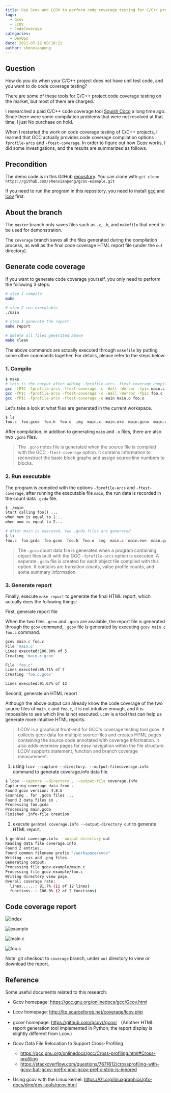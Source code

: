 ```yaml
---
title: Use Gcov and LCOV to perform code coverage testing for C/C++ projects
tags:
  - Gcov
  - LCOV
  - CodeCoverage
categories:
  - DevOps
date: 2021-07-12 00:10:21
author: shenxianpeng
---
```


## Question

How do you do when your C/C++ project does not have unit test code, and you want to do code coverage testing?

There are some of these tools for C/C++ project code coverage testing on the market, but most of them are charged.

I researched a paid C/C++ code coverage tool [Squish Coco](https://shenxianpeng.github.io/2019/05/squishcoco/) a long time ago. Since there were some compilation problems that were not resolved at that time, I just No purchase on hold.

When I restarted the work on code coverage testing of C/C++ projects, I learned that GCC actually provides code coverage compilation options `-fprofile-arcs` and `-ftest-coverage`. In order to figure out how [Gcov](https://gcc.gnu.org/onlinedocs/gcc/Gcov.html) works, I did some investigations, and the results are summarized as follows.

## Precondition

The demo code is in this GitHub [repository](https://github.com/shenxianpeng/gcov-example). You can clone with `git clone https://github.com/shenxianpeng/gcov-example.git`

If you need to run the program in this repository, you need to install [gcc](https://gcc.gnu.org/install/index.html) and [lcov](http://ltp.sourceforge.net/coverage/lcov.php) first.

## About the branch

The `master` branch only saves files such as `.c`, `.h`, and `makefile` that need to be used for demonstration.

The `coverage` branch saves all the files generated during the compilation process, as well as the final code coverage HTML report file (under the `out` directory).

## Generate code coverage

If you want to generate code coverage yourself, you only need to perform the following 3 steps:

```bash
# step 1 compile
make

# step 2 run executable
./main

# step 3 generate the report
make report

# delete all files generated above
make clean
```

The above commands are actually executed through `makefile` by putting some other commands together. For details, please refer to the steps below.

### 1. Compile

```bash
$ make
# this is the output after adding -fprofile-arcs -ftest-coverage compilation options
gcc -fPIC -fprofile-arcs -ftest-coverage -c -Wall -Werror -fpic main.c
gcc -fPIC -fprofile-arcs -ftest-coverage -c -Wall -Werror -fpic foo.c
gcc -fPIC -fprofile-arcs -ftest-coverage -o main main.o foo.o
```

Let's take a look at what files are generated in the current workspace.

```bash
$ ls
foo.c  foo.gcno  foo.h  foo.o  img  main.c  main.exe  main.gcno  main.o  makefile  README.md  README-CN.md
```

After compilation, in addition to generating `main` and `.o` files, there are also two `.gcno` files.

> The `.gcno` notes file is generated when the source file is compiled with the GCC `-ftest-coverage` option. It contains information to reconstruct the basic block graphs and assign source line numbers to blocks.

### 2. Run executable

The program is compiled with the options `-fprofile-arcs` and `-ftest-coverage`, after running the executable file `main`, the run data is recorded in the count data `.gcda` file.

```bash
$ ./main
Start calling foo() ...
when num is equal to 1...
when num is equal to 2...

# After main is executed, two .gcda files are generated
$ ls
foo.c  foo.gcda  foo.gcno  foo.h  foo.o  img  main.c  main.exe  main.gcda  main.gcno  main.o  makefile  README.md  README-CN.md
```

> The `.gcda` count data file is generated when a program containing object files built with the GCC `-fprofile-arcs` option is executed. A separate `.gcda` file is created for each object file compiled with this option. It contains arc transition counts, value profile counts, and some summary information.

### 3. Generate report

Finally, execute `make report` to generate the final HTML report, which actually does the following things:

First, generate report file

When the two files `.gcno` and `.gcda` are available, the report file is generated through the `gcov` command, `.gcov` file is generated by executing `gcov main.c foo.c` command.

```bash
gcov main.c foo.c
File 'main.c'
Lines executed:100.00% of 5
Creating 'main.c.gcov'

File 'foo.c'
Lines executed:85.71% of 7
Creating 'foo.c.gcov'

Lines executed:91.67% of 12
```

Second, generate an HTML report

Although the above output can already know the code coverage of the two source files of `main.c` and `foo.c`, it is not intuitive enough, and it is impossible to see which line is not executed. `LCOV` is a tool that can help us generate more intuitive HTML reports.

> LCOV is a graphical front-end for GCC's coverage testing tool gcov. It collects gcov data for multiple source files and creates HTML pages containing the source code annotated with coverage information. It also adds overview pages for easy navigation within the file structure. LCOV supports statement, function and branch coverage measurement.

1. using `lcov --capture --directory. --output-filecoverage.info` command to generate coverage.info data file.

```bash
$ lcov --capture --directory . --output-file coverage.info
Capturing coverage data from .
Found gcov version: 4.8.5
Scanning . for .gcda files ...
Found 2 data files in .
Processing foo.gcda
Processing main.gcda
Finished .info-file creation
```

2. execute `genhtml coverage.info --output-directory out` to generate HTML report.

```bash
$ genhtml coverage.info --output-directory out
Reading data file coverage.info
Found 2 entries.
Found common filename prefix "/workspace/coco"
Writing .css and .png files.
Generating output.
Processing file gcov-example/main.c
Processing file gcov-example/foo.c
Writing directory view page.
Overall coverage rate:
  lines......: 91.7% (11 of 12 lines)
  functions..: 100.0% (2 of 2 functions)
```

## Code coverage report

![index](gcov-example/index.png)

![example](gcov-example/example.png)

![main.c](gcov-example/main.c.png)

![foo.c](gcov-example/foo.c.png)

Note: git checkout to `coverage` branch, under `out` directory to view or download the report.

## Reference

Some useful documents related to this research:

* Gcov homepage: https://gcc.gnu.org/onlinedocs/gcc/Gcov.html
* Lcov homepage: http://ltp.sourceforge.net/coverage/lcov.php

* gcovr homepage: https://github.com/gcovr/gcovr （Another HTML report generation tool implemented in Python, the report display is slightly different from Lcov.)

* Gcov Data File Relocation to Support Cross-Profiling
    * https://gcc.gnu.org/onlinedocs/gcc/Cross-profiling.html#Cross-profiling
    * https://stackoverflow.com/questions/7671612/crossprofiling-with-gcov-but-gcov-prefix-and-gcov-prefix-strip-is-ignored

* Using gcov with the Linux kernel: https://01.org/linuxgraphics/gfx-docs/drm/dev-tools/gcov.html
